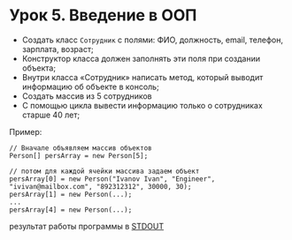 # Урок 5. Введение в ООП
* Создать класс `Сотрудник` с полями: ФИО, должность, email, телефон, зарплата, возраст;
* Конструктор класса должен заполнять эти поля при создании объекта;
* Внутри класса «Сотрудник» написать метод, который выводит информацию об объекте в консоль;
* Создать массив из 5 сотрудников
* С помощью цикла вывести информацию только о сотрудниках старше 40 лет;

Пример:
```
// Вначале объявляем массив объектов
Person[] persArray = new Person[5];

// потом для каждой ячейки массива задаем объект
persArray[0] = new Person("Ivanov Ivan", "Engineer", "ivivan@mailbox.com", "892312312", 30000, 30);
persArray[1] = new Person(...);
...
persArray[4] = new Person(...);
```
результат работы программы в [STDOUT](STDOUT.md)

